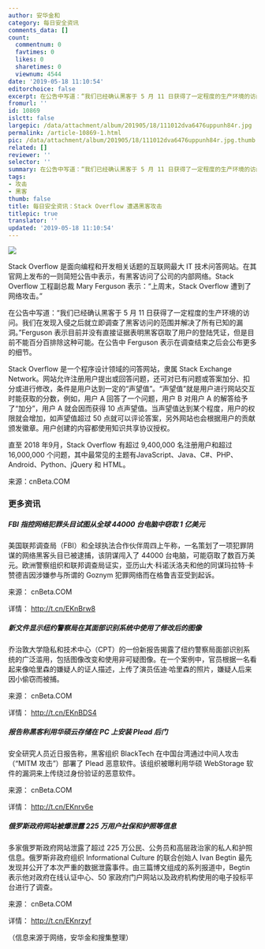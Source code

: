 ```yaml
---
author: 安华金和
category: 每日安全资讯
comments_data: []
count:
  commentnum: 0
  favtimes: 0
  likes: 0
  sharetimes: 0
  viewnum: 4544
date: '2019-05-18 11:10:54'
editorchoice: false
excerpt: 在公告中写道：“我们已经确认黑客于 5 月 11 日获得了一定程度的生产环境的访问。我们在发现入侵之后就立即调查了黑客访问的范围并解决了所有已知的漏洞。”
fromurl: ''
id: 10869
islctt: false
largepic: /data/attachment/album/201905/18/111012dva6476uppunh84r.jpg
permalink: /article-10869-1.html
pic: /data/attachment/album/201905/18/111012dva6476uppunh84r.jpg.thumb.jpg
related: []
reviewer: ''
selector: ''
summary: 在公告中写道：“我们已经确认黑客于 5 月 11 日获得了一定程度的生产环境的访问。我们在发现入侵之后就立即调查了黑客访问的范围并解决了所有已知的漏洞。”
tags:
- 攻击
- 黑客
thumb: false
title: 每日安全资讯：Stack Overflow 遭遇黑客攻击
titlepic: true
translator: ''
updated: '2019-05-18 11:10:54'
---
```


![](/data/attachment/album/201905/18/111012dva6476uppunh84r.jpg)


Stack Overflow 是面向编程和开发相关话题的互联网最大 IT 技术问答网站。在其官网上发布的一则简短公告中表示，有黑客访问了公司的内部网络。Stack Overflow 工程副总裁 Mary Ferguson 表示：“上周末，Stack Overflow 遭到了网络攻击。”


在公告中写道：“我们已经确认黑客于 5 月 11 日获得了一定程度的生产环境的访问。我们在发现入侵之后就立即调查了黑客访问的范围并解决了所有已知的漏洞。”Ferguson 表示目前并没有直接证据表明黑客窃取了用户的登陆凭证，但是目前不能百分百排除这种可能。在公告中 Ferguson 表示在调查结束之后会公布更多的细节。


Stack Overflow 是一个程序设计领域的问答网站，隶属 Stack Exchange Network。网站允许注册用户提出或回答问题，还可对已有问题或答案加分、扣分或进行修改，条件是用户达到一定的“声望值”。“声望值”就是用户进行网站交互时能获取的分数，例如，用户 A 回答了一个问题，用户 B 对用户 A 的解答给予了“加分”，用户 A 就会因而获得 10 点声望值。当声望值达到某个程度，用户的权限就会增加，如声望值超过 50 点就可以评论答案，另外网站也会根据用户的贡献颁发徽章。用户创建的内容都使用知识共享协议授权。


直至 2018 年9月，Stack Overflow 有超过 9,400,000 名注册用户和超过 16,000,000 个问题，其中最常见的主题有JavaScript、Java、C#、PHP、Android、Python、jQuery 和 HTML。


来源：cnBeta.COM


### 更多资讯


##### FBI 指控网络犯罪头目试图从全球 44000 台电脑中窃取 1 亿美元


美国联邦调查局（FBI）和全球执法合作伙伴周四上午称，一名策划了一项犯罪阴谋的网络黑客头目已被逮捕，该阴谋闯入了 44000 台电脑，可能窃取了数百万美元。欧洲警察组织和联邦调查局证实，亚历山大·科诺沃洛夫和他的同谋玛拉特·卡赞德吉因涉嫌参与所谓的 Goznym 犯罪网络而在格鲁吉亚受到起诉。


来源： cnBeta.COM


详情： <http://t.cn/EKnBrw8> 


##### 新文件显示纽约警察局在其面部识别系统中使用了修改后的图像


乔治敦大学隐私和技术中心（CPT）的一份新报告揭露了纽约警察局面部识别系统的广泛滥用，包括图像改变和使用非可疑图像。在一个案例中，官员根据一名看起来像哈里森的嫌疑人的证人描述，上传了演员伍迪·哈里森的照片，嫌疑人后来因小偷窃而被捕。


来源： cnBeta.COM


详情： <http://t.cn/EKnBDS4> 


##### 报告称黑客利用华硕云存储在 PC 上安装 Plead 后门


安全研究人员近日报告称，黑客组织 BlackTech 在中国台湾通过中间人攻击（“MITM 攻击”）部署了 Plead 恶意软件。该组织被曝利用华硕 WebStorage 软件的漏洞来上传绕过身份验证的恶意软件。


来源： cnBeta.COM


详情： <http://t.cn/EKnrv6e> 


##### 俄罗斯政府网站被爆泄露 225 万用户社保和护照等信息


多家俄罗斯政府网站泄露了超过 225 万公民、公务员和高层政治家的私人和护照信息。俄罗斯非政府组织 Informational Culture 的联合创始人 Ivan Begtin 最先发现并公开了本次严重的数据泄露事件。由三篇博文组成的系列报道中，Begtin 表示他对政府在线认证中心、50 家政府门户网站以及政府机构使用的电子投标平台进行了调查。


来源： cnBeta.COM


详情： <http://t.cn/EKnrzyf> 


（信息来源于网络，安华金和搜集整理）